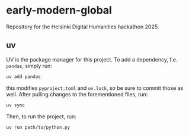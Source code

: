 # early-modern-global
Repository for the Helsinki Digital Humanities hackathon 2025. 

## uv
UV is the package manager for this project. To add a dependency, f.e. `pandas`, simply run:
```sh
uv add pandas
```
this modifies `pyproject.toml` and `uv.lock`, so be sure to commit those as well. After pulling changes to the forementioned files, run:
```sh
uv sync
```
Then, to run the project, run:
```sh
uv run path/to/python.py
```
